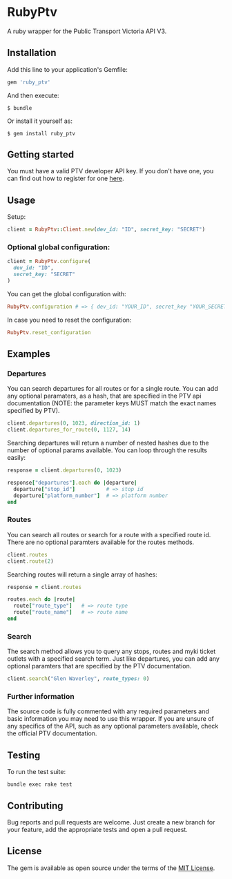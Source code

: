 # RubyPtv

A ruby wrapper for the Public Transport Victoria API V3.

## Installation

Add this line to your application's Gemfile:

```ruby
gem 'ruby_ptv'
```

And then execute:

    $ bundle

Or install it yourself as:

    $ gem install ruby_ptv

## Getting started

You must have a valid PTV developer API key. If you don't have one, you can find out how to register for one [here](https://www.ptv.vic.gov.au/about-ptv/ptv-data-and-reports/digital-products/ptv-timetable-api).

## Usage

Setup:

``` ruby
client = RubyPtv::Client.new(dev_id: "ID", secret_key: "SECRET")
```

### Optional global configuration:

``` ruby
client = RubyPtv.configure(
  dev_id: "ID",
  secret_key: "SECRET"
)
```
You can get the global configuration with:

``` ruby
RubyPtv.configuration # => { dev_id: "YOUR_ID", secret_key "YOUR_SECRET }
```

In case you need to reset the configuration:

```ruby
RubyPtv.reset_configuration
```

## Examples

### Departures

You can search departures for all routes or for a single route. You can add any optional paramaters, as a hash, that are specified in the PTV api documentation (NOTE: the parameter keys MUST match the exact names specified by PTV).

```ruby
client.departures(0, 1023, direction_id: 1)
client.departures_for_route(0, 1127, 14)
```

Searching departures will return a number of nested hashes due to the number of optional params available. You can loop through the results easily:

```ruby
response = client.departures(0, 1023)

response["departures"].each do |departure|
  departure["stop_id"]          # => stop id
  departure["platform_number"]  # => platform number
end
```

### Routes

You can search all routes or search for a route with a specified route id. There are no optional paramters available for the routes methods.

```ruby
client.routes
client.route(2)
```

Searching routes will return a single array of hashes:

```ruby
response = client.routes

routes.each do |route|
  route["route_type"]   # => route type
  route["route_name"]   # => route name
end
```

### Search

The search method allows you to query any stops, routes and myki ticket outlets with a specified search term. Just like departures, you can add any optional paramters that are specified by the PTV documentation.

```ruby
client.search("Glen Waverley", route_types: 0)
```

### Further information

The source code is fully commented with any required parameters and basic information you may need to use this wrapper. If you are unsure of any specifics of the API, such as any optional parameters available, check the official PTV documentation.

## Testing

To run the test suite:

```
bundle exec rake test
```

## Contributing

Bug reports and pull requests are welcome. Just create a new branch for your feature, add the appropriate tests and open a pull request.


## License

The gem is available as open source under the terms of the [MIT License](http://opensource.org/licenses/MIT).

